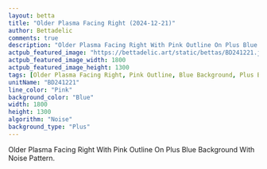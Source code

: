 ```yaml
---
layout: betta
title: "Older Plasma Facing Right (2024-12-21)"
author: Bettadelic
comments: true
description: "Older Plasma Facing Right With Pink Outline On Plus Blue Background With Noise Pattern."
actpub_featured_image: "https://bettadelic.art/static/bettas/BD241221.jpg"
actpub_featured_image_width: 1800
actpub_featured_image_height: 1300
tags: [Older Plasma Facing Right, Pink Outline, Blue Background, Plus Background Pattern, Noise Pattern, December 2024]
unitName: "BD241221"
line_color: "Pink"
background_color: "Blue"
width: 1800
height: 1300
algorithm: "Noise"
background_type: "Plus"
---
```


Older Plasma Facing Right With Pink Outline On Plus Blue Background With Noise Pattern.
